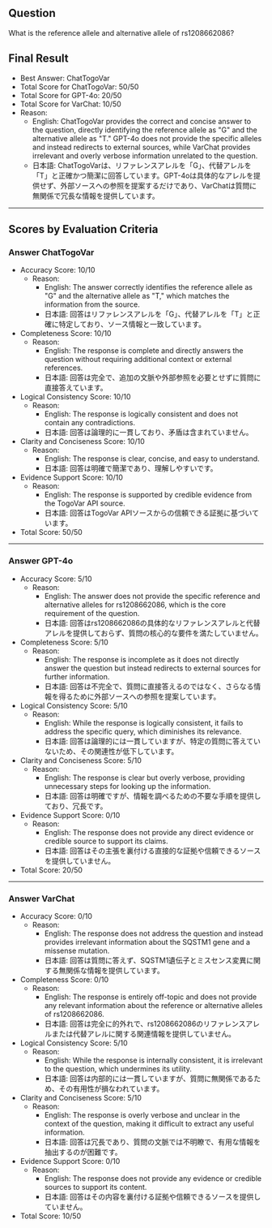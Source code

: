 ## Question

What is the reference allele and alternative allele of rs1208662086?

## Final Result

- Best Answer: ChatTogoVar
- Total Score for ChatTogoVar: 50/50
- Total Score for GPT-4o: 20/50
- Total Score for VarChat: 10/50
- Reason:
  - English: ChatTogoVar provides the correct and concise answer to the question, directly identifying the reference allele as "G" and the alternative allele as "T." GPT-4o does not provide the specific alleles and instead redirects to external sources, while VarChat provides irrelevant and overly verbose information unrelated to the question.
  - 日本語: ChatTogoVarは、リファレンスアレルを「G」、代替アレルを「T」と正確かつ簡潔に回答しています。GPT-4oは具体的なアレルを提供せず、外部ソースへの参照を提案するだけであり、VarChatは質問に無関係で冗長な情報を提供しています。

---

## Scores by Evaluation Criteria

### Answer ChatTogoVar
- Accuracy Score: 10/10
  - Reason: 
    - English: The answer correctly identifies the reference allele as "G" and the alternative allele as "T," which matches the information from the source.
    - 日本語: 回答はリファレンスアレルを「G」、代替アレルを「T」と正確に特定しており、ソース情報と一致しています。
- Completeness Score: 10/10
  - Reason: 
    - English: The response is complete and directly answers the question without requiring additional context or external references.
    - 日本語: 回答は完全で、追加の文脈や外部参照を必要とせずに質問に直接答えています。
- Logical Consistency Score: 10/10
  - Reason: 
    - English: The response is logically consistent and does not contain any contradictions.
    - 日本語: 回答は論理的に一貫しており、矛盾は含まれていません。
- Clarity and Conciseness Score: 10/10
  - Reason: 
    - English: The response is clear, concise, and easy to understand.
    - 日本語: 回答は明確で簡潔であり、理解しやすいです。
- Evidence Support Score: 10/10
  - Reason: 
    - English: The response is supported by credible evidence from the TogoVar API source.
    - 日本語: 回答はTogoVar APIソースからの信頼できる証拠に基づいています。
- Total Score: 50/50

---

### Answer GPT-4o
- Accuracy Score: 5/10
  - Reason: 
    - English: The answer does not provide the specific reference and alternative alleles for rs1208662086, which is the core requirement of the question.
    - 日本語: 回答はrs1208662086の具体的なリファレンスアレルと代替アレルを提供しておらず、質問の核心的な要件を満たしていません。
- Completeness Score: 5/10
  - Reason: 
    - English: The response is incomplete as it does not directly answer the question but instead redirects to external sources for further information.
    - 日本語: 回答は不完全で、質問に直接答えるのではなく、さらなる情報を得るために外部ソースへの参照を提案しています。
- Logical Consistency Score: 5/10
  - Reason: 
    - English: While the response is logically consistent, it fails to address the specific query, which diminishes its relevance.
    - 日本語: 回答は論理的には一貫していますが、特定の質問に答えていないため、その関連性が低下しています。
- Clarity and Conciseness Score: 5/10
  - Reason: 
    - English: The response is clear but overly verbose, providing unnecessary steps for looking up the information.
    - 日本語: 回答は明確ですが、情報を調べるための不要な手順を提供しており、冗長です。
- Evidence Support Score: 0/10
  - Reason: 
    - English: The response does not provide any direct evidence or credible source to support its claims.
    - 日本語: 回答はその主張を裏付ける直接的な証拠や信頼できるソースを提供していません。
- Total Score: 20/50

---

### Answer VarChat
- Accuracy Score: 0/10
  - Reason: 
    - English: The response does not address the question and instead provides irrelevant information about the SQSTM1 gene and a missense mutation.
    - 日本語: 回答は質問に答えず、SQSTM1遺伝子とミスセンス変異に関する無関係な情報を提供しています。
- Completeness Score: 0/10
  - Reason: 
    - English: The response is entirely off-topic and does not provide any relevant information about the reference or alternative alleles of rs1208662086.
    - 日本語: 回答は完全に的外れで、rs1208662086のリファレンスアレルまたは代替アレルに関する関連情報を提供していません。
- Logical Consistency Score: 5/10
  - Reason: 
    - English: While the response is internally consistent, it is irrelevant to the question, which undermines its utility.
    - 日本語: 回答は内部的には一貫していますが、質問に無関係であるため、その有用性が損なわれています。
- Clarity and Conciseness Score: 5/10
  - Reason: 
    - English: The response is overly verbose and unclear in the context of the question, making it difficult to extract any useful information.
    - 日本語: 回答は冗長であり、質問の文脈では不明瞭で、有用な情報を抽出するのが困難です。
- Evidence Support Score: 0/10
  - Reason: 
    - English: The response does not provide any evidence or credible sources to support its content.
    - 日本語: 回答はその内容を裏付ける証拠や信頼できるソースを提供していません。
- Total Score: 10/50